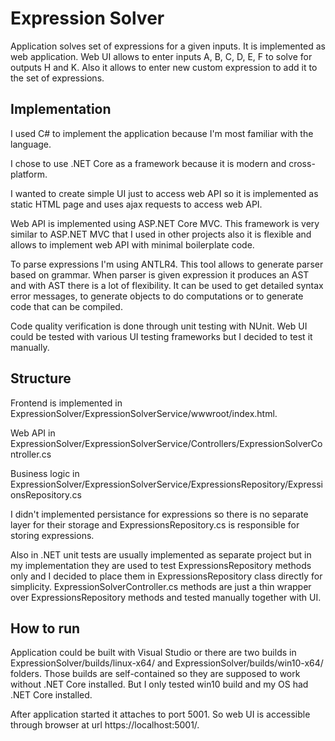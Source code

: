 # Expression Solver

Application solves set of expressions for a given inputs. It is implemented as web application. Web UI allows to enter inputs A, B, C, D, E, F to solve for outputs H and K. Also it allows to enter new custom expression to add it to the set of expressions.

## Implementation ##

I used C# to implement the application because I'm most familiar with the language.

I chose to use .NET Core as a framework because it is modern and cross-platform.

I wanted to create simple UI just to access web API so it is implemented as static HTML page and uses ajax requests to access web API.

Web API is implemented using ASP.NET Core MVC. This framework is very similar to ASP.NET MVC that I used in other projects also it is flexible and allows to implement web API with minimal boilerplate code.

To parse expressions I'm using ANTLR4. This tool allows to generate parser based on grammar. When parser is given expression it produces an AST and with AST there is a lot of flexibility. It can be used to get detailed syntax error messages, to generate objects to do computations or to generate code that can be compiled.

Code quality verification is done through unit testing with NUnit. Web UI could be tested with various UI testing frameworks but I decided to test it manually.

## Structure ##

Frontend is implemented in  ExpressionSolver/ExpressionSolverService/wwwroot/index.html.

Web API in  ExpressionSolver/ExpressionSolverService/Controllers/ExpressionSolverController.cs

Business logic in  ExpressionSolver/ExpressionSolverService/ExpressionsRepository/ExpressionsRepository.cs

I didn't implemented persistance for expressions so there is no separate layer for their storage and ExpressionsRepository.cs is responsible for storing expressions.

Also in .NET unit tests are usually implemented as separate project but in my implementation they are used to test ExpressionsRepository methods only and I decided to place them in ExpressionsRepository class directly for simplicity. ExpressionSolverController.cs methods are just a thin wrapper over ExpressionsRepository methods and tested manually together with UI.

## How to run ##

Application could be built with Visual Studio or there are two builds in ExpressionSolver/builds/linux-x64/ and ExpressionSolver/builds/win10-x64/ folders. Those builds are self-contained so they are supposed to work without .NET Core installed. But I only tested win10 build and my OS had .NET Core installed.

After application started it attaches to port 5001. So web UI is accessible through browser at url https://localhost:5001/.
